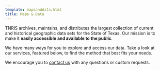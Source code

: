 ```yaml
---
template: mapsanddata.html
title: Maps & Data
---
```

TNRIS archives, maintains, and distributes the largest collection of current and historical geographic data sets for the State of Texas. Our mission is to make it **easily accessible and available to the public**.

We have many ways for you to explore and access our data. Take a look at our services, featured below, to find the method that best fits your needs. 

We encourage you to [contact us](#) with any questions or custom requests.